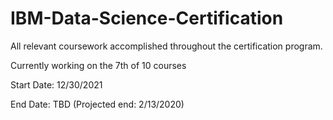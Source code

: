 # IBM-Data-Science-Certification
All relevant coursework accomplished throughout the certification program.

Currently working on the 7th of 10 courses

Start Date: 12/30/2021

End Date: TBD (Projected end: 2/13/2020)
